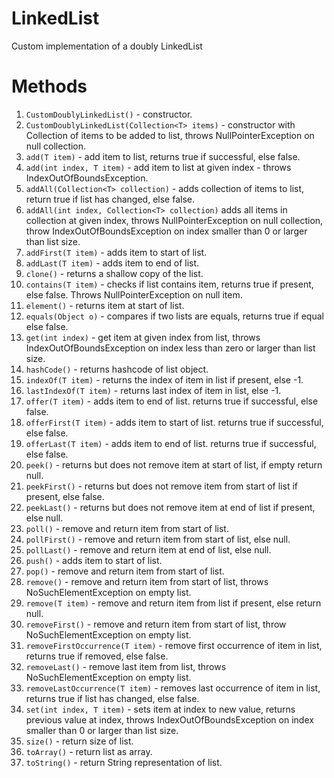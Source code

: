# LinkedList
Custom implementation of a doubly LinkedList

# Methods
1. `CustomDoublyLinkedList()` - constructor.
2. `CustomDoublyLinkedList(Collection<T> items)` - constructor with Collection of items to be added to list, throws NullPointerException on null collection.
3. `add(T item)` - add item to list, returns true if successful, else false.
4. `add(int index, T item)` - add item to list at given index - throws IndexOutOfBoundsException.
5. `addAll(Collection<T> collection)` - adds collection of items to list, return true if list has changed, else false.
6. `addAll(int index, Collection<T> collection)` adds all items in collection at given index, throws NullPointerException on null collection, throw IndexOutOfBoundsException on index smaller than 0 or larger than list size.
7. `addFirst(T item)` - adds item to start of list.
8. `addLast(T item)` - adds item to end of list.
9. `clone()` - returns a shallow copy of the list.
10. `contains(T item)` - checks if list contains item, returns true if present, else false. Throws NullPointerException on null item.
11. `element()` - returns item at start of list.
12. `equals(Object o)` - compares if two lists are equals, returns true if equal else false.
13. `get(int index)` - get item at given index from list, throws IndexOutOfBoundsException on index less than zero or larger than list size.
14. `hashCode()` - returns hashcode of list object.
15. `indexOf(T item)` - returns the index of item in list if present, else -1.
16. `lastIndexOf(T item)` - returns last index of item in list, else -1.
17. `offer(T item)` - adds item to end of list. returns true if successful, else false.
18. `offerFirst(T item)` - adds item to start of list. returns true if successful, else false.
19. `offerLast(T item)` - adds item to end of list. returns true if successful, else false.
20. `peek()` - returns but does not remove item at start of list, if empty return null.
21. `peekFirst()` - returns but does not remove item from start of list if present, else false.
22. `peekLast()` - returns but does not remove item at end of list if present, else null.
23. `poll()` - remove and return item from start of list.
24. `pollFirst()` - remove and return item from start of list, else null.
25. `pollLast()` - remove and return item at end of list, else null.
26. `push()` - adds item to start of list.
27. `pop()` - remove and return item from start of list.
28. `remove()` - remove and return item from start of list, throws NoSuchElementException on empty list.
29. `remove(T item)` - remove and return item from list if present, else return null.
30. `removeFirst()` - remove and return item from start of list, throw NoSuchElementException on empty list.
31. `removeFirstOccurrence(T item)` - remove first occurrence of item in list, returns true if removed, else false.
32. `removeLast()` - remove last item from list, throws NoSuchElementException on empty list.
33. `removeLastOccurrence(T item)` - removes last occurrence of item in list, returns true if list has changed, else false.
34. `set(int index, T item)` - sets item at index to new value, returns previous value at index, throws IndexOutOfBoundsException on index smaller than 0 or larger than list size.
35. `size()` - return size of list.
36. `toArray()` - return list as array.
37. `toString()` - return String representation of list.
